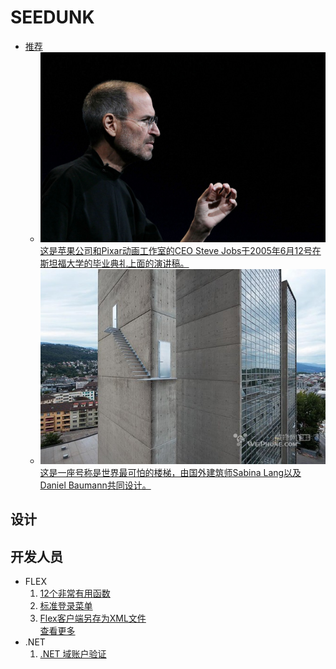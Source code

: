 # SEEDUNK
* [推荐](#album.banner)<br>
  * ![乔布斯在斯坦福大学的演讲](/@Jobs/侧面.jpg)<br>
    [这是苹果公司和Pixar动画工作室的CEO Steve Jobs于2005年6月12号在斯坦福大学的毕业典礼上面的演讲稿。](/@Jobs/在斯坦福大学的演讲/README.md)
  * ![世界最可怕的楼梯](/设计/世界最可怕的楼梯/局部.jpg)<br>
    [这是一座号称是世界最可怕的楼梯，由国外建筑师Sabina Lang以及Daniel Baumann共同设计。](/设计/世界最可怕的楼梯/世界最可怕的楼梯.md)
## 设计

## 开发人员
* FLEX 
  1. [12个非常有用函数](/开发人员/Flex/12个非常有用函数.md)<br>
  2. [标准登录菜单](/开发人员/Flex/标准登录菜单.md)<br>
  3. [Flex客户端另存为XML文件](/开发人员/Flex/Flex客户端另存为XML文件.md)<br>
  [查看更多](/开发人员/Flex/README.md)<br>
* .NET
  1. [.NET 域账户验证](/开发人员/.NET/域账户验证.md)<br>
